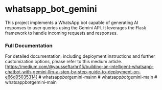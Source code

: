 # whatsapp_bot_gemini

This project implements a WhatsApp bot capable of generating AI responses to user queries using the Gemini API. It leverages the Flask framework to handle incoming requests and responses.

### Full Documentation
For detailed documentation, including deployment instructions and further customization options, please refer to this medium article. [https://medium.com/@yousseftarhri15/building-an-intelligent-whatsapp-chatbot-with-gemini-llm-a-step-by-step-guide-to-deployment-on-e66d95035314]
#   w h a t s a p p _ b o t _ g e m i n i - m a i n n  
 #   w h a t s a p p _ b o t _ g e m i n i - m a i n  
 #   w h a t s a p p _ b o t _ g e m i n i - m a i n  
 